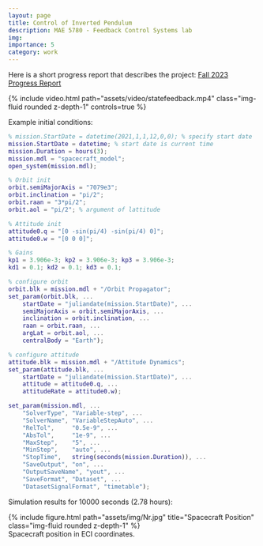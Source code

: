 ```yaml
---
layout: page
title: Control of Inverted Pendulum
description: MAE 5780 - Feedback Control Systems lab
img:
importance: 5
category: work
---
```

Here is a short progress report that describes the project: [Fall 2023 Progress Report](/assets/pdf/MagnetoFall2023Progress.pdf)  


<div class="row">
    <div class="col-sm mt-3 mt-md-0">
        {% include video.html path="assets/video/statefeedback.mp4" class="img-fluid rounded z-depth-1" controls=true %}
    </div>
</div>

Example initial conditions:
```matlab
% mission.StartDate = datetime(2021,1,1,12,0,0); % specify start date
mission.StartDate = datetime; % start date is current time
mission.Duration = hours(3);
mission.mdl = "spacecraft_model";
open_system(mission.mdl);

% Orbit init
orbit.semiMajorAxis = "7079e3";
orbit.inclination = "pi/2";
orbit.raan = "3*pi/2";
orbit.aol = "pi/2"; % argument of lattitude

% Attitude init
attitude0.q = "[0 -sin(pi/4) -sin(pi/4) 0]";
attitude0.w = "[0 0 0]";

% Gains
kp1 = 3.906e-3; kp2 = 3.906e-3; kp3 = 3.906e-3;
kd1 = 0.1; kd2 = 0.1; kd3 = 0.1;

% configure orbit
orbit.blk = mission.mdl + "/Orbit Propagator";
set_param(orbit.blk, ...
    startDate = "juliandate(mission.StartDate)", ...
    semiMajorAxis = orbit.semiMajorAxis, ...
    inclination = orbit.inclination, ...
    raan = orbit.raan, ...
    argLat = orbit.aol, ...
    centralBody = "Earth");

% configure attitude
attitude.blk = mission.mdl + "/Attitude Dynamics";
set_param(attitude.blk, ...
    startDate = "juliandate(mission.StartDate)", ...
    attitude = attitude0.q, ...
    attitudeRate = attitude0.w);

set_param(mission.mdl, ...
    "SolverType", "Variable-step", ...
    "SolverName", "VariableStepAuto", ...
    "RelTol",     "0.5e-9", ...
    "AbsTol",     "1e-9", ...
    "MaxStep",    "5", ...
    "MinStep",    "auto", ...
    "StopTime",   string(seconds(mission.Duration)), ...
    "SaveOutput", "on", ...
    "OutputSaveName", "yout", ...
    "SaveFormat", "Dataset", ...
    "DatasetSignalFormat", "timetable");
```

Simulation results for 10000 seconds (2.78 hours):
<div class="row">
    <div class="col-sm mt-3 mt-md-0">
        {% include figure.html path="assets/img/Nr.jpg" title="Spacecraft Position" class="img-fluid rounded z-depth-1" %}
    </div>
</div>
<div class="caption">
    Spacecraft position in ECI coordinates.
</div>